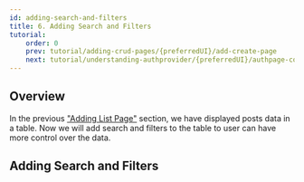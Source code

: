 ```yaml
---
id: adding-search-and-filters
title: 6. Adding Search and Filters
tutorial:
    order: 0
    prev: tutorial/adding-crud-pages/{preferredUI}/add-create-page
    next: tutorial/understanding-authprovider/{preferredUI}/authpage-component
---
```


## Overview

In the previous ["Adding List Page"](/docs/tutorial/adding-crud-pages/chakra-ui/index) section, we have displayed posts data in a table. Now we will add search and filters to the table to user can have more control over the data.

## Adding Search and Filters
